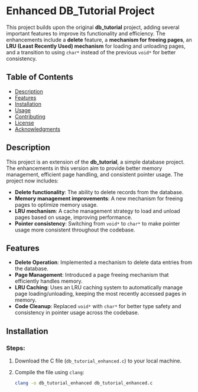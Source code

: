 # Enhanced DB_Tutorial Project

This project builds upon the original **db_tutorial** project, adding several important features to improve its functionality and efficiency. The enhancements include a **delete** feature, a **mechanism for freeing pages**, an **LRU (Least Recently Used) mechanism** for loading and unloading pages, and a transition to using `char*` instead of the previous `void*` for better consistency.

## Table of Contents
- [Description](#description)
- [Features](#features)
- [Installation](#installation)
- [Usage](#usage)
- [Contributing](#contributing)
- [License](#license)
- [Acknowledgments](#acknowledgments)

## Description

This project is an extension of the **db_tutorial**, a simple database project. The enhancements in this version aim to provide better memory management, efficient page handling, and consistent pointer usage. The project now includes:

- **Delete functionality**: The ability to delete records from the database.
- **Memory management improvements**: A new mechanism for freeing pages to optimize memory usage.
- **LRU mechanism**: A cache management strategy to load and unload pages based on usage, improving performance.
- **Pointer consistency**: Switching from `void*` to `char*` to make pointer usage more consistent throughout the codebase.

## Features

- **Delete Operation**: Implemented a mechanism to delete data entries from the database.
- **Page Management**: Introduced a page freeing mechanism that efficiently handles memory.
- **LRU Caching**: Uses an LRU caching system to automatically manage page loading/unloading, keeping the most recently accessed pages in memory.
- **Code Cleanup**: Replaced `void*` with `char*` for better type safety and consistency in pointer usage across the codebase.

## Installation

### Steps:
1. Download the C file (`db_tutorial_enhanced.c`) to your local machine.

2. Compile the file using `clang`:
   ```bash
   clang -o db_tutorial_enhanced db_tutorial_enhanced.c
